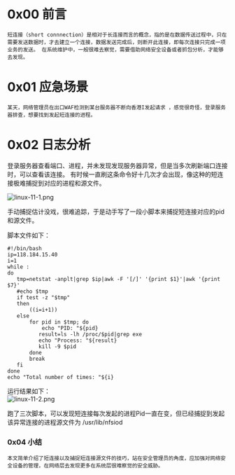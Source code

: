 
# 0x00 前言
	短连接（short connnection）是相对于长连接而言的概念，指的是在数据传送过程中，只在需要发送数据时，才去建立一个连接，数据发送完成后，则断开此连接，即每次连接只完成一项业务的发送。 在系统维护中，一般很难去察觉，需要借助网络安全设备或者抓包分析，才能够去发现。


# 0x01 应急场景
	某天，网络管理员在出口WAF检测到某台服务器不断向香港I发起请求 ，感觉很奇怪，登录服务器排查，想要找到发起短连接的进程。


# 0x02 日志分析
登录服务器查看端口、进程，并未发现发现服务器异常，但是当多次刷新端口连接时，可以查看该连接。 有时候一直刷这条命令好十几次才会出现，像这种的短连接极难捕捉到对应的进程和源文件。

![linux-11-1.png](/_img\05-应急响应/1656921830878-21845aeb-4548-47e7-9808-ebdd477a1ae0.png)

手动捕捉估计没戏，很难追踪，于是动手写了一段小脚本来捕捉短连接对应的pid和源文件。

脚本文件如下：
```
#!/bin/bash
ip=118.184.15.40
i=1
while :
do
   tmp=netstat -anplt|grep $ip|awk -F '[/]' '{print $1}'|awk '{print $7}'
   #echo $tmp
   if test -z "$tmp"
   then
       ((i=i+1)) 
   else
       for pid in $tmp; do
           echo "PID: "${pid}
          result=ls -lh /proc/$pid|grep exe
          echo "Process: "${result}
          kill -9 $pid
       done
       break
   fi 
done
echo "Total number of times: "${i}
```

运行结果如下：<br />![linux-11-2.png](/_img\05-应急响应/1656921839575-d9a8b0fc-6c73-4817-a98f-f56774603ada.png)

跑了三次脚本，可以发现短连接每次发起的进程Pid一直在变，但已经捕捉到发起该异常连接的进程源文件为 /usr/lib/nfsiod


### 0x04 小结
	本文简单介绍了短连接以及捕捉短连接源文件的技巧，站在安全管理员的角度，应加强对网络安全设备的管理，在网络层去发现更多在系统层很难察觉的安全威胁。
